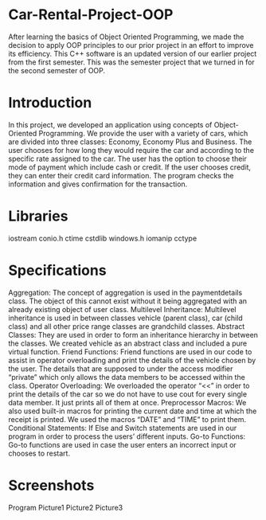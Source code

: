 # Car-Rental-Project-OOP
After learning the basics of Object Oriented Programming, we made the decision to apply OOP principles to our prior project in an effort to improve its efficiency. This C++ software is an updated version of our earlier project from the first semester. This was the semester project that we turned in for the second semester of OOP.

# Introduction
In this project, we developed an application using concepts of Object-Oriented Programming. We provide the user with a variety of cars, which are divided into three classes: Economy, Economy Plus and Business. The user chooses for how long they would require the car and according to the specific rate assigned to the car. The user has the option to choose their mode of payment which include cash or credit. If the user chooses credit, they can enter their credit card information. The program checks the information and gives confirmation for the transaction.

# Libraries
iostream
conio.h
ctime
cstdlib
windows.h
iomanip
cctype

# Specifications
Aggregation: The concept of aggregation is used in the paymentdetails class. The object of this cannot exist without it being aggregated with an already existing object of user class.
Multilevel Inheritance: Multilevel inheritance is used in between classes vehicle (parent class), car (child class) and all other price range classes are grandchild classes.
Abstract Classes: They are used in order to form an inheritance hierarchy in between the classes. We created vehicle as an abstract class and included a pure virtual function.
Friend Functions: Friend functions are used in our code to assist in operator overloading and print the details of the vehicle chosen by the user. The details that are supposed to under the access modifier “private” which only allows the data members to be accessed within the class.
Operator Overloading: We overloaded the operator “<<” in order to print the details of the car so we do not have to use cout for every single data member. It just prints all of them at once.
Preprocessor Macros: We also used built-in macros for printing the current date and time at which the receipt is printed. We used the macros “DATE” and “TIME” to print them.
Conditional Statements: If Else and Switch statements are used in our program in order to process the users’ different inputs.
Go-to Functions: Go-to functions are used in case the user enters an incorrect input or chooses to restart.

# Screenshots
Program
Picture1
Picture2
Picture3
